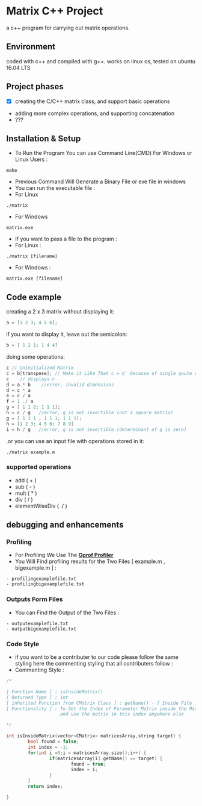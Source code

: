 # Matrix C++ Project
  a c++ program for carrying out matrix operations.

## Environment
coded with c++ and compiled with g++.
works on linux os, tested on ubuntu 16.04 LTS

## Project phases
- [x] creating the C/C++ matrix class, and support basic operations
- adding more complex operations, and supporting concatenation
- ???


## Installation & Setup

- To Run the Program You can use Command Line(CMD) For Windows or Linux Users :
```
make 
```
- Previous Command Will Generate a Binary File or exe file in windows
- You can run the executable file :
- For Linux 
```
./matrix
```
- For Windows
```
matrix.exe
```

- If you want to pass a file to the program :
- For Linux : 
```
./matrix [filename]
```
- For Windows :
```
matrix.exe [filename]
```


## Code example

creating a 2 x 3 matrix without displaying it:
```c++
a = [1 2 3; 4 5 6];
```

if you want to display it, leave out the semicolon:
```c++
b = [ 1 2 1; 1 4 4]
```

doing some operations:

```c++
c // Uninitialized Matrix
c = b[transpose]; // Make it Like That c = b' because of single qoute escape doesn't work here
c    // displays c
d = a * b    //error, invalid dimensions
d = c * a
e = c / a
f = 1 ./ a
g = [ 1 1 2; 1 1 1];
h = c / g   //error, g is not invertible (not a square matrix)
g = [ 1 1 1 ; 1 1 1; 1 1 1];
h = [1 2 3; 4 5 6; 7 8 9]
i = h / g   //error, g is not invertible (determinant of g is zero)
```

.or you can use an input file with operations stored in it:
```
./matrix example.m
```
### supported operations
- add ( + )
- sub ( - )
- mult ( * )
- div ( / )
- elementWiseDiv ( ./ )

## debugging and enhancements

### Profiling 
- For Profiling We Use The <a href="http://gnuwin32.sourceforge.net/packages/gprof.htm"><b>Gprof Profiler</b></a> <br />
- You Will Find profiling results for the Two Files [ example.m , bigexample.m ] :
```code
- profilingexamplefile.txt
- profilingbigexamplefile.txt
```

### Outputs Form Files
- You can Find the Output of the Two Files :
```code
- outputexamplefile.txt
- outputbigexamplefile.txt
```

### Code Style 
- if you want to be a contributer to our code please follow the same styling here the commenting styling that all contributers follow :
- Commenting Style :
```c++
/*

[ Function Name ] : isInsideMatrix()
[ Returned Type ] : int
[ inherited Function from CMatrix Class ] : getName() - [ Inside File : CMatrix.cpp , Line : 167 ]
[ Functionality ] : To Get the Index of Parameter Matrix inside the Matrix vector so we can get the index
                    and use the matrix in this index anywhere else

*/

int isInsideMatrix(vector<CMatrix> matricesArray,string target) {
        bool found = false;
        int index = -1;
        for(int i =0;i < matricesArray.size();i++) {
                if(matricesArray[i].getName() == target) {
                        found = true;
                        index = i;
                }
        }
        return index;

}

```